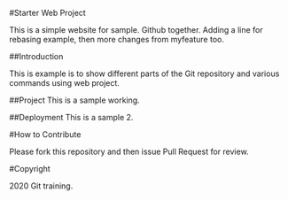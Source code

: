 #Starter Web Project

This is a simple website for sample.
Github together. Adding a line for rebasing example, then
more changes from myfeature too.

##Introduction

This is example is to show different parts 
of the Git repository and various commands
using web project.

##Project
This is a sample working.


##Deployment
This is a sample 2.

#How to Contribute

Please fork this repository and then issue Pull Request for review.

#Copyright

2020 Git training.